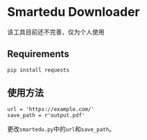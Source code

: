 # Smartedu Downloader
该工具目前还不完善，仅为个人使用

## Requirements
`pip install requests`

## 使用方法
```
url = 'https://example.com/'
save_path = r'output.pdf'
```
更改`smartedu.py`中的`url`和`save_path`。